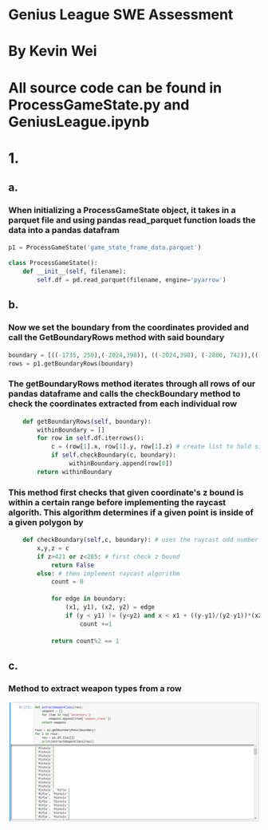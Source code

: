 # Genius League SWE Assessment 
# By Kevin Wei
# All source code can be found in ProcessGameState.py and GeniusLeague.ipynb

# 1. 
## a. 
### When initializing a ProcessGameState object, it takes in a parquet file and using pandas read_parquet function loads the data into a pandas datafram
``` python
p1 = ProcessGameState('game_state_frame_data.parquet')
```

``` python
class ProcessGameState():
    def __init__(self, filename):
        self.df = pd.read_parquet(filename, engine='pyarrow')

```
## b. 
### Now we set the boundary from the coordinates provided and call the GetBoundaryRows method with said boundary
```python
boundary = [((-1735, 250),(-2024,398)), ((-2024,398), (-2806, 742)),((-2806,742), (-2472, 1233)), ((-2472, 1233),(-1565, 580)), ((-1565, 580), (-1735,250))] #edges of boundary defined here
rows = p1.getBoundaryRows(boundary)
```

### The getBoundaryRows method iterates through all rows of our pandas dataframe and calls the checkBoundary method to check the coordinates extracted from each individual row

```python
    def getBoundaryRows(self, boundary):
        withinBoundary = []
        for row in self.df.iterrows():
            c = (row[1].x, row[1].y, row[1].z) # create list to hold singular xyz coordinate for each row
            if self.checkBoundary(c, boundary):
                 withinBoundary.append(row[0])
        return withinBoundary
```
### This method first checks that given coordinate's z bound is within a certain range before implementing the raycast algorith. This algorithm determines if a given point is inside of a given polygon by 
```python
    def checkBoundary(self,c, boundary): # uses the raycast odd number rule to detect if a point is within the boundaries of a polygon
        x,y,z = c
        if z>421 or z<285: # first check z bound
            return False
        else: # then implement raycast algorithm
            count = 0
            
            for edge in boundary:
                (x1, y1), (x2, y2) = edge
                if (y < y1) != (y<y2) and x < x1 + ((y-y1)/(y2-y1))*(x2-x1):
                    count +=1

            return count%2 == 1
```
## c.

### Method to extract weapon types from a row

![](/screenshots/weapons.png)
